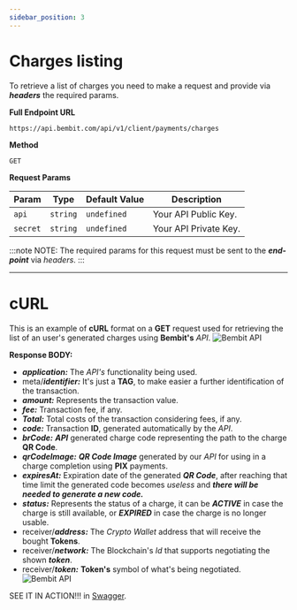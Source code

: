 ```yaml
---
sidebar_position: 3
---
```

# Charges listing

To retrieve a list of charges you need to make a request and provide via ***headers*** the required params.

**Full Endpoint URL**
```
https://api.bembit.com/api/v1/client/payments/charges
``` 

**Method**

```
GET
```

**Request Params** 

| Param | Type | Default Value | Description |
| --------- | ---- | ------------ | --------- |
| `api` | `string` | `undefined` | Your API Public Key. |
| `secret` | `string` | `undefined` | Your API Private Key. |


:::note NOTE:
The required params for this request must be sent to the ***end-point*** via *headers*.
:::

______________

# cURL

This is an example of **cURL** format on a **GET** request used for retrieving the list of an user's generated charges using **Bembit's** *API*.
![Bembit API](/img/bembit_api_charge_list_curl_enUS.png "cURL")

**Response BODY:**

- ***application:*** The *API's* functionality being used.
- meta/***identifier:*** It's just a **TAG**, to make easier a further identification of the transaction.
- ***amount:*** Represents the transaction value.
- ***fee:*** Transaction fee, if any.
- ***Total:*** Total costs of the transaction considering fees, if any.
- ***code:*** Transaction **ID**, generated automatically by the *API*.
- ***brCode:*** ***API*** generated charge code representing the path to the charge **QR Code**.
- ***qrCodeImage:*** ***QR Code Image*** generated by our *API* for using in a charge completion using **PIX** payments.
- ***expiresAt:*** Expiration date of the generated ***QR Code***, after reaching that time limit the generated code becomes *useless* and ***there will be needed to generate a new code.***
- ***status:*** Represents the status of a charge, it can be ***ACTIVE*** in case the charge is still available, or ***EXPIRED*** in case the charge is no longer usable.
- receiver/***address:*** The *Crypto Wallet* address that will receive the bought **Tokens**.
- receiver/***network:*** The Blockchain's *Id* that supports negotiating the shown ***token***.
- receiver/***token:*** **Token's** symbol of what's being negotiated.
![Bembit API](/img/bembit_api_charge_list_response.png "Response Body")


SEE IT IN ACTION!!! in [Swagger](https://api.bembit.com/api/v1/client/payments/charges).